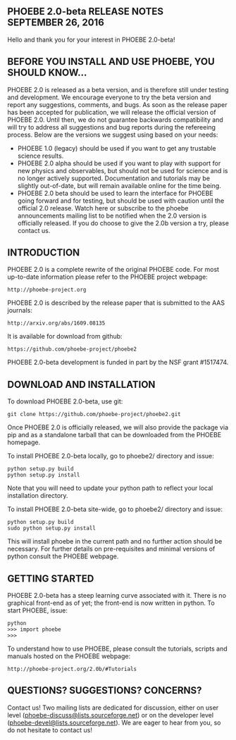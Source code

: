 PHOEBE 2.0-beta RELEASE NOTES &nbsp;&nbsp;&nbsp;&nbsp;&nbsp;&nbsp;&nbsp;&nbsp;&nbsp;&nbsp;&nbsp;&nbsp;&nbsp;&nbsp;&nbsp;&nbsp; SEPTEMBER 26, 2016
------------------------------------------------------------------------

Hello and thank you for your interest in PHOEBE 2.0-beta!


BEFORE YOU INSTALL AND USE PHOEBE, YOU SHOULD KNOW...
-----------------------------------------------------

PHOEBE 2.0 is released as a beta version, and is therefore still under
testing and development. We encourage everyone to try the beta version
and report any suggestions, comments, and bugs. As soon as the release
paper has been accepted for publication, we will release the official
version of PHOEBE 2.0. Until then, we do not guarantee backwards
compatibility and will try to address all suggestions and bug reports
during the refereeing process. Below are the versions we suggest using
based on your needs:

* PHOEBE 1.0 (legacy) should be used if you want to get any trustable
  science results.
* PHOEBE 2.0 alpha should be used if you want to play with support for
  new physics and observables, but should not be used for science and is
  no longer actively supported. Documentation and tutorials may be
  slightly out-of-date, but will remain available online for the time
  being.
* PHOEBE 2.0 beta should be used to learn the interface for PHOEBE going
  forward and for testing, but should be used with caution until the
  official 2.0 release. Watch here or subscribe to the phoebe
  announcements mailing list to be notified when the 2.0 version is
  officially released. If you do choose to give the 2.0b version a try,
  please contact us.


INTRODUCTION
------------

PHOEBE 2.0 is a complete rewrite of the original PHOEBE code. For most
up-to-date information please refer to the PHOEBE project webpage:

    http://phoebe-project.org

PHOEBE 2.0 is described by the release paper that is submitted to the
AAS journals:

    http://arxiv.org/abs/1609.08135

It is available for download from github:

    https://github.com/phoebe-project/phoebe2

PHOEBE 2.0-beta development is funded in part by the NSF grant #1517474.


DOWNLOAD AND INSTALLATION
-------------------------

To download PHOEBE 2.0-beta, use git:

    git clone https://github.com/phoebe-project/phoebe2.git

Once PHOEBE 2.0 is officially released, we will also provide the package
via pip and as a standalone tarball that can be downloaded from the
PHOEBE homepage.

To install PHOEBE 2.0-beta locally, go to phoebe2/ directory and issue:

    python setup.py build
    python setup.py install

Note that you will need to update your python path to reflect your local
installation directory.

To install PHOEBE 2.0-beta site-wide, go to phoebe2/ directory and
issue:

    python setup.py build
    sudo python setup.py install

This will install phoebe in the current path and no further action
should be necessary. For further details on pre-requisites and minimal
versions of python consult the PHOEBE webpage.


GETTING STARTED
---------------

PHOEBE 2.0-beta has a steep learning curve associated with it. There is
no graphical front-end as of yet; the front-end is now written in
python. To start PHOEBE, issue:

    python
    >>> import phoebe
    >>> 

To understand how to use PHOEBE, please consult the tutorials, scripts
and manuals hosted on the PHOEBE webpage:

    http://phoebe-project.org/2.0b/#Tutorials


QUESTIONS? SUGGESTIONS? CONCERNS?
---------------------------------

Contact us! Two mailing lists are dedicated for discussion, either on
user level (phoebe-discuss@lists.sourceforge.net) or on the developer
level (phoebe-devel@lists.sourceforge.net). We are eager to hear from
you, so do not hesitate to contact us!
